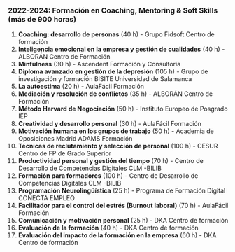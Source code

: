 ### 2022-2024: Formación en Coaching, Mentoring & Soft Skills (más de 900 horas)

1. **Coaching: desarrollo de personas** (40 h) - Grupo Fidsoft Centro de formación
2. **Inteligencia emocional en la empresa y gestión de cualidades** (40 h) - ALBORÁN Centro de Formación
3. **Minfulness** (30 h) - Ascendent Formación y Consultoría
4. **Diploma avanzado en gestión de la depresión** (105 h) - Grupo de investigación y formación BISITE Universidad de Salamanca
5. **La autoestima** (20 h) - AulaFácil Formación
6. **Mediación y resolución de conflictos** (35 h) - ALBORÁN Centro de Formación
7. **Método Harvard de Negociación** (50 h) - Instituto Europeo de Posgrado IEP
8.  **Creatividad y desarrollo personal** (30 h) - AulaFácil Formación
9. **Motivación humana en los grupos de trabajo** (50 h) - Academia de Oposiciones Madrid ADAMS Formación
10. **Técnicas de reclutamiento y selección de personal** (100 h) - CESUR Centro de FP de Grado Superior
11. **Productividad personal y gestión del tiempo** (70 h) - Centro de Desarrollo de Competencias Digitales CLM -BILIB
12. **Formación para formadores** (100 h) - Centro de Desarrollo de Competencias Digitales CLM -BILIB
13. **Programación Neurolingüística** (25 h) - Programa de Formación Digital CONECTA EMPLEO
14. **Facilitador para el control del estrés (Burnout laboral)** (70 h) - AulaFácil Formación
15. **Comunicación y motivación personal** (25 h) - DKA Centro de formación
16. **Evaluación de la formación** (40 h) - DKA Centro de formación
17. **Evaluación del impacto de la formación en la empresa** (60 h) - DKA Centro de formación
